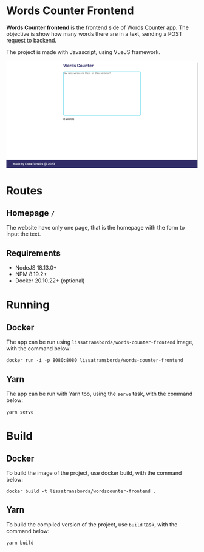 # Words Counter Frontend

**Words Counter frontend** is the frontend side of Words Counter app. The objective is show how many words there are in a text, sending a POST request to backend.

The project is made with Javascript, using VueJS framework.

![Printscreen of the website, white page with blue footer, title "Words Counter", textbox with "How many words there are in this sentence?", and below "8 words". In the footer, text "Made by Lissa Ferreira @  2023"](../assets/website01.png)

# Routes

## Homepage `/`

The website have only one page, that is the homepage with the form to input the text.

## Requirements

- NodeJS 18.13.0+
- NPM 8.19.2+
- Docker 20.10.22+ (optional)

# Running

## Docker

The app can be run using `lissatransborda/words-counter-frontend` image, with the command below:

```shell
docker run -i -p 8080:8080 lissatransborda/words-counter-frontend
```

## Yarn

The app can be run with Yarn too, using the `serve` task, with the command below:

```shell
yarn serve
```

# Build

## Docker

To build the image of the project, use docker build, with the command below:

```shell
docker build -t lissatransborda/wordscounter-frontend .
```

## Yarn

To build the compiled version of the project, use `build` task, with the command below:

```shell
yarn build
```
